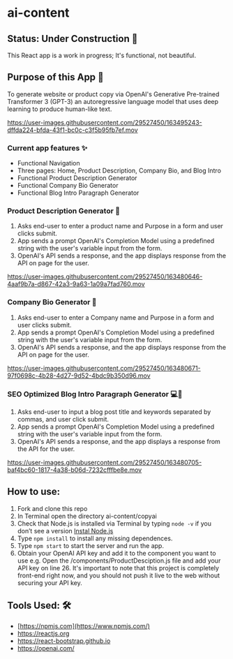 # ai-content

## Status: Under Construction 🚧

This React app is a work in progress; It's functional, not beautiful. 

## Purpose of this App 🤖

To generate website or product copy via OpenAI's Generative Pre-trained Transformer 3 (GPT-3) an autoregressive language model that uses deep learning to produce human-like text.


https://user-images.githubusercontent.com/29527450/163495243-dffda224-bfda-43f1-bc0c-c3f5b95fb7ef.mov


### Current app features ✨

- Functional Navigation
- Three pages: Home, Product Description, Company Bio, and Blog Intro
- Functional Product Description Generator
- Functional Company Bio Generator
- Functional Blog Intro Paragraph Generator

### Product Description Generator 🛒

1. Asks end-user to enter a product name and Purpose in a form and user clicks submit.
2. App sends a prompt OpenAI's Completion Model using a predefined string with the user's variable input from the form.
3. OpenAI's API sends a response, and the app displays response from the API on page for the user.

https://user-images.githubusercontent.com/29527450/163480646-4aaf9b7a-d867-42a3-9a63-1a09a7fad760.mov



### Company Bio Generator 🛒

1. Asks end-user to enter a Company name and Purpose in a form and user clicks submit.
2. App sends a prompt OpenAI's Completion Model using a predefined string with the user's variable input from the form.
3. OpenAI's API sends a response, and the app displays response from the API on page for the user.

https://user-images.githubusercontent.com/29527450/163480671-97f0698c-4b28-4d27-9d52-4bdc9b350d96.mov


### SEO Optimized Blog Intro Paragraph Generator 💻📝

1. Asks end-user to input a blog post title and keywords separated by commas, and user click submit.
2. App sends a prompt OpenAI's Completion Model using a predefined string with the user's variable input from the form.
3. OpenAI's API sends a response, and the app displays a response from the API for the user.

https://user-images.githubusercontent.com/29527450/163480705-baf4bc60-1817-4a38-b06d-7232cfffbe8e.mov


## How to use: 

1. Fork and clone this repo
3. In Terminal open the directory ai-content/copyai
4. Check that Node.js is installed via Terminal by typing `node -v` if you don’t see a version [Instal Node.js](https://nodejs.org/en/ )
6. Type `npm install` to install any missing dependences. 
7. Type `npm start` to start the server and run the app. 
8. Obtain your OpenAI API key and add it to the component you want to use e.g. Open the /components/ProductDesciption.js file and add your API key on line 26. It's important to note that this project is completely front-end right now, and you should not push it live to the web without securing your API key. 

## Tools Used: 🛠️

- [https://npmjs.com](https://www.npmjs.com/)
- https://reactjs.org
- https://react-bootstrap.github.io
- https://openai.com/ 

